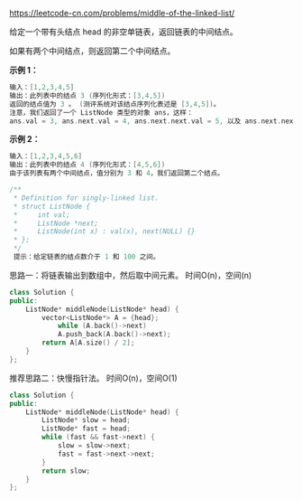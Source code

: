 <https://leetcode-cn.com/problems/middle-of-the-linked-list/>

给定一个带有头结点 head 的非空单链表，返回链表的中间结点。

如果有两个中间结点，则返回第二个中间结点。 

**示例 1：**

```cpp
输入：[1,2,3,4,5]
输出：此列表中的结点 3 (序列化形式：[3,4,5])
返回的结点值为 3 。 (测评系统对该结点序列化表述是 [3,4,5])。
注意，我们返回了一个 ListNode 类型的对象 ans，这样：
ans.val = 3, ans.next.val = 4, ans.next.next.val = 5, 以及 ans.next.next.next = NULL.
```

**示例 2：**

```cpp
输入：[1,2,3,4,5,6]
输出：此列表中的结点 4 (序列化形式：[4,5,6])
由于该列表有两个中间结点，值分别为 3 和 4，我们返回第二个结点。

/**
 * Definition for singly-linked list.
 * struct ListNode {
 *     int val;
 *     ListNode *next;
 *     ListNode(int x) : val(x), next(NULL) {}
 * };
 */
 提示：给定链表的结点数介于 1 和 100 之间。
```




思路一：将链表输出到数组中，然后取中间元素。 时间O(n)，空间(n)

```cpp
class Solution {
public:
    ListNode* middleNode(ListNode* head) {
        vector<ListNode*> A = {head};
            while (A.back()->next)
            A.push_back(A.back()->next);
        return A[A.size() / 2];
    }
};
```

推荐思路二：快慢指针法。 时间O(n)，空间O(1)

```cpp
class Solution {
public:
    ListNode* middleNode(ListNode* head) {
        ListNode* slow = head;
        ListNode* fast = head;
        while (fast && fast->next) {
            slow = slow->next;
            fast = fast->next->next;
        }
        return slow;
    }
};
```

